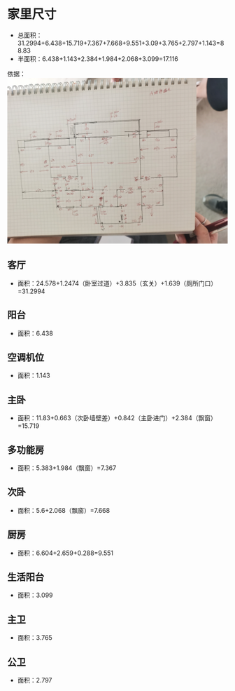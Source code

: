 # 家里尺寸

* 总面积：31.2994+6.438+15.719+7.367+7.668+9.551+3.09+3.765+2.797+1.143=88.83
* 半面积：6.438+1.143+2.384+1.984+2.068+3.099=17.116

依据：![](./%E5%AE%B6%E9%87%8C%E5%B0%BA%E5%AF%B8.jpg)

## 客厅

* 面积：24.578+1.2474（卧室过道）+3.835（玄关）+1.639（厕所门口）=31.2994

## 阳台

* 面积：6.438 

## 空调机位

* 面积：1.143

## 主卧

* 面积：11.83+0.663（次卧墙壁差）+0.842（主卧进门）+2.384（飘窗）=15.719

## 多功能房

* 面积：5.383+1.984（飘窗）=7.367

## 次卧

* 面积：5.6+2.068（飘窗）=7.668

## 厨房

* 面积：6.604+2.659+0.288=9.551

## 生活阳台

* 面积：3.099

## 主卫

* 面积：3.765

## 公卫

* 面积：2.797